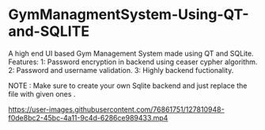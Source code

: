 # GymManagmentSystem-Using-QT-and-SQLITE
A high end UI based Gym Management System made using QT and SQLite.
Features:
1: Password encryption in backend using ceaser cypher algorithm.
2: Password and username validation.
3: Highly backend fuctionality.

 NOTE : Make sure to create your own Sqlite backend and just replace the file with given ones . 

https://user-images.githubusercontent.com/76861751/127810948-f0de8bc2-45bc-4a11-9c4d-6286ce989433.mp4



